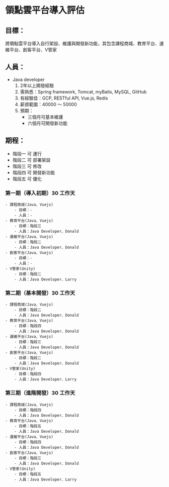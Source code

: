 # 領點雲平台導入評估

## 目標：

將領點雲平台導入自行架設、維護與開發新功能，其包含課程商城、教育平台、運維平台、創客平台、V管家

## 人員：

- Java developer
    1. 2年以上開發經驗
    2. 需熟悉：Spring framework, Tomcat, myBatis, MySQL, GitHub
    3. 有經驗佳：GCP, RESTful API, Vue.js, Redis
    4. 薪資範圍：40000 ～ 50000
    5. 預期：
        - 三個月可基本維護
        - 六個月可開發新功能

## 期程：

- 階段一 可 運行
- 階段二 可 部署架設
- 階段三 可 修改
- 階段四 可 開發新功能
- 階段五 可 優化

### 第一期（導入初期）30 工作天

    - 課程商城(Java、Vuejs)
        - 目標：-
        - 人員：-
    - 教育平台(Java、Vuejs)
        - 目標：階段三
        - 人員：Java Developer、Donald
    - 運維平台(Java、Vuejs)
        - 目標：階段二
        - 人員：Java Developer、Donald
    - 創客平台(Java、Vuejs)
        - 目標：-
        - 人員：-
    - V管家(Unity)
        - 目標：階段二
        - 人員：Java Developer、Larry

### 第二期（基本開發）30 工作天

    - 課程商城(Java、Vuejs)
        - 目標：階段二
        - 人員：Java Developer、Donald
    - 教育平台(Java、Vuejs)
        - 目標：階段四
        - 人員：Java Developer、Donald
    - 運維平台(Java、Vuejs)
        - 目標：階段三
        - 人員：Java Developer、Donald
    - 創客平台(Java、Vuejs)
        - 目標：階段二
        - 人員：Java Developer、Donald
    - V管家(Unity)
        - 目標：階段四
        - 人員：Java Developer、Larry

### 第三期（進階開發）30 工作天

    - 課程商城(Java、Vuejs)
        - 目標：階段四
        - 人員：Java Developer、Donald
    - 教育平台(Java、Vuejs)
        - 目標：階段五
        - 人員：Java Developer、Donald
    - 運維平台(Java、Vuejs)
        - 目標：階段四
        - 人員：Java Developer、Donald
    - 創客平台(Java、Vuejs)
        - 目標：階段三
        - 人員：Java Developer、Donald
    - V管家(Unity)
        - 目標：階段五
        - 人員：Java Developer、Larry
